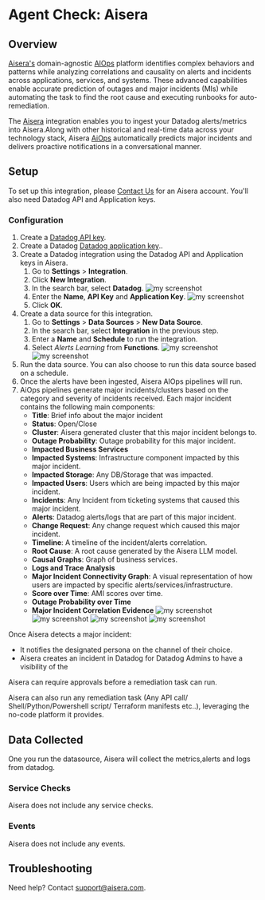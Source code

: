 # Agent Check: Aisera

## Overview

 [Aisera's][1] domain-agnostic [AIOps][2] platform identifies complex behaviors and patterns while analyzing correlations and causality on alerts and incidents across applications, services, and systems. 
These advanced capabilities enable accurate prediction of outages and major incidents (MIs) while automating the task to find the root cause and executing runbooks for auto-remediation.

The [Aisera][1] integration enables you to ingest your Datadog alerts/metrics into Aisera.Along with other historical and real-time data across your technology stack, Aisera [AiOps][2] automatically predicts major incidents and delivers proactive notifications in a conversational manner.
## Setup

To set up this integration, please [Contact Us][1] for an Aisera account.
You'll also need Datadog API and Application keys.
### Configuration

1. Create a [Datadog API key][7].
2. Create a Datadog [Datadog application key][8]..
3. Create a Datadog integration using the Datadog API and Application keys in Aisera.
   1. Go to **Settings** > **Integration**.
   2. Click **New Integration**.
   3. In the search bar, select **Datadog**.
      ![my screenshot](images/integration_setup_1.png)
   4. Enter the **Name**, **API Key** and **Application Key**.
      ![my screenshot](images/integration_setup_3.png)
   5. Click **OK**. 
4. Create a data source for this integration.
   1. Go to **Settings** > **Data Sources** > **New Data Source**.
   2. In the search bar, select **Integration** in the previous step.
   3. Enter a **Name** and **Schedule** to run the integration.
   4. Select _Alerts Learning_ from **Functions**.
      ![my screenshot](images/data_source_setup_1.png)
      ![my screenshot](images/data_source_setup_2.png)
5. Run the data source. You can also choose to run this data source based on a schedule.
6. Once the alerts have been ingested, Aisera AIOps pipelines will run.
7. AiOps pipelines generate major incidents/clusters based on the category and severity of incidents received.
Each major incident contains the following main components:
      - **Title**: Brief info about the major incident 
      - **Status**: Open/Close  
      - **Cluster**: Aisera generated cluster that this major incident belongs to. 
      - **Outage Probability**: Outage probability for this major incident.
      - **Impacted Business Services**
      - **Impacted Systems**: Infrastructure component impacted by this major incident.
      - **Impacted Storage**: Any DB/Storage that was impacted.
      - **Impacted Users**: Users which are being impacted by this major incident.
      - **Incidents**: Any Incident from ticketing systems that caused this major incident.
      - **Alerts**: Datadog alerts/logs that are part of this major incident.
      - **Change Request**: Any change request which caused this major incident.
      - **Timeline**: A timeline of the incident/alerts correlation.
      - **Root Cause**: A root cause generated by the Aisera LLM model.
      - **Causal Graphs**: Graph of business services.
      - **Logs and Trace Analysis**
      - **Major Incident Connectivity Graph**: A visual representation of how users are impacted by specific alerts/services/infrastructure.
      - **Score over Time**: AMI scores over time.
      - **Outage Probability over Time**
      - **Major Incident Correlation Evidence**
          ![my screenshot](images/aisera-major_incident_detail_1.png)
          ![my screenshot](images/aisera-major_incident_detail_2.png)
          ![my screenshot](images/aisera-major_incident_detail_3.png)
          ![my screenshot](images/aisera-major_incident_detail_4.png)

Once Aisera detects a major incident:

- It notifies the designated persona on the channel of their choice.
- Aisera creates an incident in Datadog for Datadog Admins to have a visibility of the

Aisera can require approvals before a remediation task can run.

Aisera can also run any remediation task (Any API call/ Shell/Python/Powershell script/ Terraform manifests etc..), leveraging the no-code platform it provides.

## Data Collected

One you run the datasource, Aisera will collect the metrics,alerts and logs  from datadog.

### Service Checks

Aisera does not include any service checks.

### Events

Aisera does not include any events.

## Troubleshooting

Need help? Contact [support@aisera.com](mailto:support@aisera.com).

[1]: https://aisera.com
[2]: https://aisera.com/products/aiops/
[3]: https://docs.datadoghq.com/account_management/api-app-keys/#application-keys
[4]: https://poc0.login.aisera.cloud/#YWlzZXJhLmV4dGVybmFsU3lzdGVtcy5leHRlcm5hbFN5c3RlbXNWaWV3
[5]: https://aisera.com/contact/
[6]: https://github.com/DataDog/integrations-extras/blob/master/aisera/metadata.csv
[7]: https://docs.datadoghq.com/account_management/api-app-keys/#add-an-api-key-or-client-token
[8]: https://docs.datadoghq.com/account_management/api-app-keys/#add-application-keys


